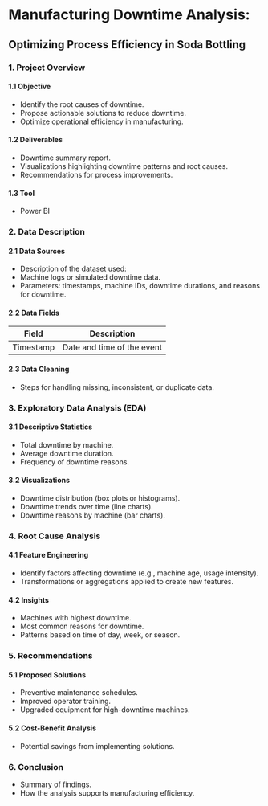 # Manufacturing Downtime Analysis:
## Optimizing Process Efficiency in Soda Bottling

### 1. Project Overview
#### 1.1 Objective
- Identify the root causes of downtime.
- Propose actionable solutions to reduce downtime.
- Optimize operational efficiency in manufacturing.

#### 1.2 Deliverables
- Downtime summary report.
- Visualizations highlighting downtime patterns and root causes.
- Recommendations for process improvements.

#### 1.3 Tool
- Power BI

### 2. Data Description
#### 2.1 Data Sources
- Description of the dataset used:
- Machine logs or simulated downtime data.
- Parameters: timestamps, machine IDs, downtime durations, and reasons for downtime.

#### 2.2 Data Fields

Field | Description
----------|----------
Timestamp | Date and time of the event

#### 2.3 Data Cleaning
- Steps for handling missing, inconsistent, or duplicate data.

### 3. Exploratory Data Analysis (EDA)
#### 3.1 Descriptive Statistics
- Total downtime by machine.
- Average downtime duration.
- Frequency of downtime reasons.

#### 3.2 Visualizations
- Downtime distribution (box plots or histograms).
- Downtime trends over time (line charts).
- Downtime reasons by machine (bar charts).

### 4. Root Cause Analysis
#### 4.1 Feature Engineering
- Identify factors affecting downtime (e.g., machine age, usage intensity).
- Transformations or aggregations applied to create new features.

#### 4.2 Insights
- Machines with highest downtime.
- Most common reasons for downtime.
- Patterns based on time of day, week, or season.

### 5. Recommendations
#### 5.1 Proposed Solutions
- Preventive maintenance schedules.
- Improved operator training.
- Upgraded equipment for high-downtime machines.

#### 5.2 Cost-Benefit Analysis
- Potential savings from implementing solutions.

### 6. Conclusion
- Summary of findings.
- How the analysis supports manufacturing efficiency.

